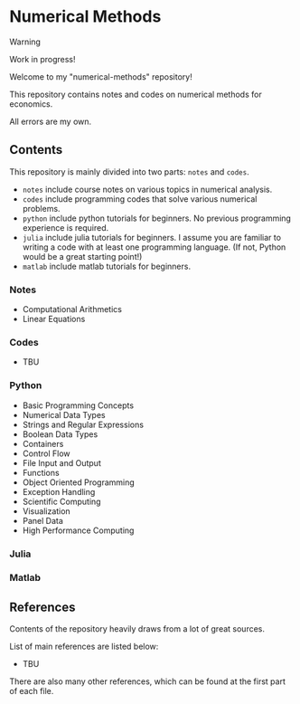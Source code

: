 # Numerical Methods

> [!WARNING]
> Work in progress!

Welcome to my "numerical-methods" repository!

This repository contains notes and codes on numerical methods for economics.

All errors are my own.

## Contents

This repository is mainly divided into two parts: `notes` and `codes`.

- `notes` include course notes on various topics in numerical analysis.
- `codes` include programming codes that solve various numerical problems.
- `python` include python tutorials for beginners. No previous programming experience is required.
- `julia` include julia tutorials for beginners. I assume you are familiar to writing a code with at least one programming language. (If not, Python would be a great starting point!) 
- `matlab` include matlab tutorials for beginners.

### Notes

- Computational Arithmetics
- Linear Equations

### Codes

- TBU

### Python

- Basic Programming Concepts
- Numerical Data Types
- Strings and Regular Expressions
- Boolean Data Types
- Containers
- Control Flow
- File Input and Output
- Functions
- Object Oriented Programming
- Exception Handling
- Scientific Computing
- Visualization
- Panel Data
- High Performance Computing

### Julia

### Matlab

## References

Contents of the repository heavily draws from a lot of great sources.

List of main references are listed below:

- TBU

There are also many other references, which can be found at the first part of each file.

